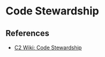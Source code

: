 # Code Stewardship

## References

* [C2 Wiki: Code Stewardship](https://c2.com/cgi/wiki?CodeStewardship)
